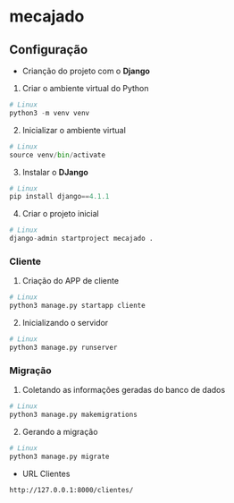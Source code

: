# mecajado

## Configuração

* Crianção do projeto com o **Django**

1. Criar o ambiente virtual do Python

```python
# Linux
python3 -m venv venv
```

2. Inicializar o ambiente virtual

```python
# Linux
source venv/bin/activate
```

3. Instalar o **DJango**

```python
# Linux
pip install django==4.1.1
```

4. Criar o projeto inicial

```python
# Linux
django-admin startproject mecajado .
```

### Cliente

1. Criação do APP de cliente

```python
# Linux
python3 manage.py startapp cliente
```

2. Inicializando o servidor

```python
# Linux
python3 manage.py runserver
```
 
### Migração

1. Coletando as informações geradas do banco de dados

```python
# Linux
python3 manage.py makemigrations
```

2. Gerando a migração

```python
# Linux
python3 manage.py migrate
```

* URL Clientes

```
http://127.0.0.1:8000/clientes/
```
